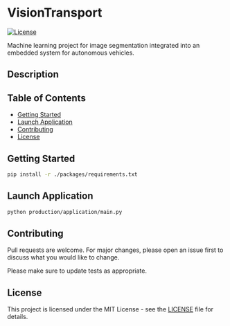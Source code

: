 # VisionTransport

[![License](https://img.shields.io/badge/license-MIT-blue.svg)](LICENSE)

Machine learning project for image segmentation integrated into an embedded system for autonomous vehicles. 

## Description



## Table of Contents

- [Getting Started](#Getting-Started)
- [Launch Application](#Launch-Application)
- [Contributing](#Contributing)
- [License](#License)

## Getting Started

```bash
pip install -r ./packages/requirements.txt
```

## Launch Application

```bash
python production/application/main.py
```

## Contributing

Pull requests are welcome. For major changes, please open an issue first
to discuss what you would like to change.

Please make sure to update tests as appropriate.

## License  

This project is licensed under the MIT License - see the [LICENSE](./LICENSE) file for details.